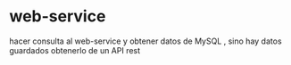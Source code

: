 # web-service
hacer consulta al web-service y obtener datos de MySQL , sino hay datos guardados obtenerlo de un API rest
